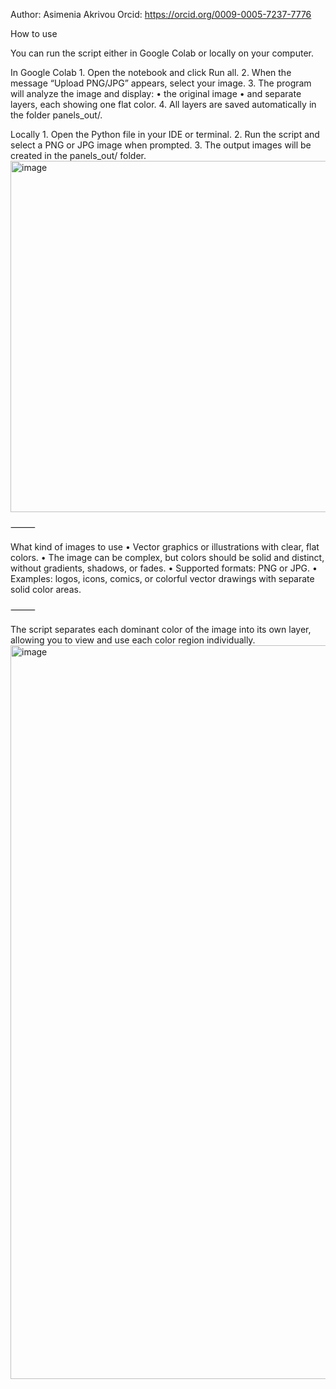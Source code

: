 Author: Asimenia Akrivou
Orcid:
https://orcid.org/0009-0005-7237-7776

How to use

You can run the script either in Google Colab or locally on your computer.

In Google Colab
	1.	Open the notebook and click Run all.
	2.	When the message “Upload PNG/JPG” appears, select your image.
	3.	The program will analyze the image and display:
	•	the original image
	•	and separate layers, each showing one flat color.
	4.	All layers are saved automatically in the folder panels_out/.

Locally
	1.	Open the Python file in your IDE or terminal.
	2.	Run the script and select a PNG or JPG image when prompted.
	3.	The output images will be created in the panels_out/ folder.
  <img width="1268" height="562" alt="image" src="https://github.com/user-attachments/assets/cf5d6c15-ca3d-4730-accc-00f5286331f5" />


⸻

What kind of images to use
	•	Vector graphics or illustrations with clear, flat colors.
	•	The image can be complex, but colors should be solid and distinct, without gradients, shadows, or fades.
	•	Supported formats: PNG or JPG.
	•	Examples: logos, icons, comics, or colorful vector drawings with separate solid color areas.

⸻

The script separates each dominant color of the image into its own layer, allowing you to view and use each color region individually.
<img width="2754" height="1174" alt="image" src="https://github.com/user-attachments/assets/f569ad9f-463b-4a63-8315-33b0f888d355" />

